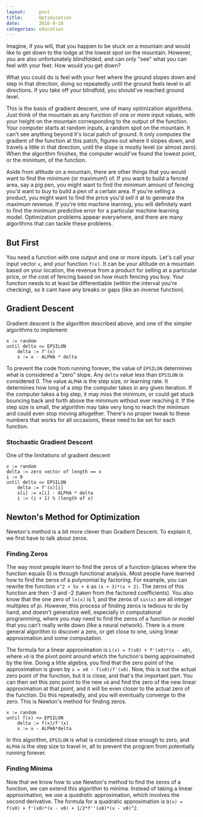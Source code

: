```yaml
---
layout:     post
title:      Optimization
date:       2016-9-18
categories: education
---
```


Imagine, if you will, that you happen to be stuck on a mountain and would like to get down to the lodge at the lowest spot on the mountain. However, you are also unfortunately blindfolded, and can only "see" what you can feel with your feet. How would you get down?

What you could do is feel with your feet where the ground slopes down and step in that direction, doing so repeatedly until the ground feels level in all directions. If you take off your blindfold, you should've reached ground level.

This is the basis of gradient descent, one of many optimization algorithms. Just think of the mountain as any function of one or more input values, with your height on the mountain corresponding to the output of the function. Your computer starts at random inputs, a random spot on the mountain. It can't see anything beyond it's local patch of ground. It only computes the gradient of the function at this patch, figures out where it slopes down, and travels a little in that direction, until the slope is mostly level (or almost zero). When the algorithm finishes, the computer would've found the lowest point, or the minimum, of the function.

Aside from altitude on a mountain, there are other things that you would want to find the minimum (or maximum!) of. If you want to build a fenced area, say a pig pen, you might want to find the minimum amount of fencing you'd want to buy to build a pen of a certain area. If you're selling a product, you might want to find the price you'd sell it at to generate the maximum revenue. If you're into machine learning, you will definitely want to find the minimum predictive error for a particular machine learning model. Optimization problems appear everywhere, and there are many algorithms that can tackle these problems.

## But First

You need a function with one output and one or more inputs. Let's call your input vector `x`, and your function `f(x)`. It can be your altitude on a mountain based on your location, the revenue from a product for selling at a particular price, or the cost of fencing based on how much fencing you buy. Your function needs to at least be differentiable (within the interval you're checking), so it cant have any breaks or gaps (like an inverse function).

## Gradient Descent

Gradient descent is the algorithm described above, and one of the simpler algorithms to implement:

	x := random
	until delta <= EPSILON
    	delta := f'(x)
    	x := x - ALPHA * delta

To prevent the code from running forever, the value of `EPSILON` determines what is considered a "zero" slope. Any `delta` value less than `EPSILON` is considered 0. The value `ALPHA` is the step size, or learning rate. It determines how long of a step the computer takes in any given iteration. If the computer takes a big step, it may miss the minimum, or could get stuck bouncing back and forth above the minimum without ever reaching it. If the step size is small, the algorithm may take very long to reach the minimum and could even stop moving altogether. There's no proper tweak to these numbers that works for all occasions, these need to be set for each function.

### Stochastic Gradient Descent

One of the limitations of gradient descent

	x := random
	delta := zero vector of length == x
	i := 0
	until delta <= EPSILON
		delta := f'(x)[i]
		x[i] := x[i] - ALPHA * delta
		i := (i + 1) % (length of x)

## Newton's Method for Optimization

Newton's method is a bit more clever than Gradient Descent. To explain it, we first have to talk about zeros.

### Finding Zeros

The way most people learn to find the zeros of a function (places where the function equals 0) is through functional analysis. Most people have learned how to find the zeros of a polynomial by factoring. For example, you can rewrite the function `x^2 + 5x + 6` as `(x + 3)*(x + 2)`. The zeros of this function are then -3 and -2 (taken from the factored coefficients). You also know that the one zero of `ln(x)` is 1, and the zeros of `sin(x)` are all integer multiples of pi. However, this process of finding zeros is tedious to do by hand, and doesn't generalize well, especially in computational programming, where you may need to find the zeros of a function or model that you can't really write down (like a neural network). There is a more general algorithm to discover a zero, or get close to one, using linear approximation and some computation.

The formula for a linear approximation is `L(x) = f(x0) + f'(x0)*(x - x0)`, where `x0` is the pivot point around which the function's being approximated by the line. Doing a little algebra, you find that the zero point of the approximation is given by `x = x0 - f(x0)/f'(x0)`. Now, this is not the actual zero point of the function, but it is close, and that's the important part. You can then set this zero point to the new `x0` and find the zero of the new linear approximation at that point, and it will be even closer to the actual zero of the function. Do this repeatedly, and you will eventually converge to the zero. This is Newton's method for finding zeros.

	x := random
	until f(x) <= EPSILON
		delta := f(x)/f'(x)
		x := x - ALPHA*delta

In this algorithm, `EPSILON` is what is considered close enough to zero, and `ALPHA` is the step size to travel in, all to prevent the program from potentially running forever.

### Finding Minima

Now that we know how to use Newton's method to find the zeros of a function, we can extend this algorithm to minima. Instead of taking a linear approximation, we use a _quadratic_ approximation, which involves the second derivative. The formula for a quadratic approximation is `Q(x) = f(x0) + f'(x0)*(x - x0) + 1/2*f''(x0)*(x - x0)^2`.